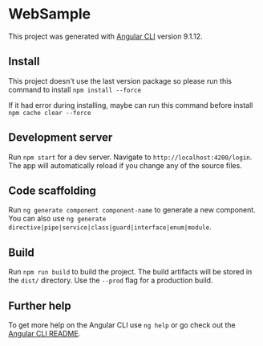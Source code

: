 # WebSample

This project was generated with [Angular CLI](https://github.com/angular/angular-cli) version 9.1.12.

## Install

This project doesn't use the last version package so please run this command to install
`npm install --force`

If it had error during installing, maybe can run this command before install
`npm cache clear --force`

## Development server

Run `npm start` for a dev server. Navigate to `http://localhost:4200/login`. The app will automatically reload if you change any of the source files.

## Code scaffolding

Run `ng generate component component-name` to generate a new component. You can also use `ng generate directive|pipe|service|class|guard|interface|enum|module`.

## Build

Run `npm run build` to build the project. The build artifacts will be stored in the `dist/` directory. Use the `--prod` flag for a production build.

## Further help

To get more help on the Angular CLI use `ng help` or go check out the [Angular CLI README](https://github.com/angular/angular-cli/blob/master/README.md).

